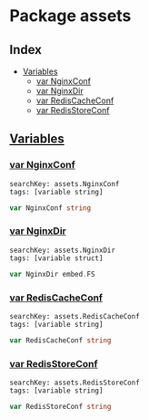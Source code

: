 # Package assets

## Index

* [Variables](#var)
    * [var NginxConf](#NginxConf)
    * [var NginxDir](#NginxDir)
    * [var RedisCacheConf](#RedisCacheConf)
    * [var RedisStoreConf](#RedisStoreConf)


## <a id="var" href="#var">Variables</a>

### <a id="NginxConf" href="#NginxConf">var NginxConf</a>

```
searchKey: assets.NginxConf
tags: [variable string]
```

```Go
var NginxConf string
```

### <a id="NginxDir" href="#NginxDir">var NginxDir</a>

```
searchKey: assets.NginxDir
tags: [variable struct]
```

```Go
var NginxDir embed.FS
```

### <a id="RedisCacheConf" href="#RedisCacheConf">var RedisCacheConf</a>

```
searchKey: assets.RedisCacheConf
tags: [variable string]
```

```Go
var RedisCacheConf string
```

### <a id="RedisStoreConf" href="#RedisStoreConf">var RedisStoreConf</a>

```
searchKey: assets.RedisStoreConf
tags: [variable string]
```

```Go
var RedisStoreConf string
```

